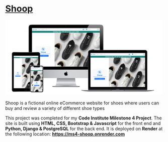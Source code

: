 # **[Shoop](https://ms4-shoop.onrender.com)**

<img src="docs/mockup/mockup-shoop.png" alt="mockup of the shoop website" width="500"/>

Shoop is a fictional online eCommerce website for shoes where users can buy and review a variety of different shoe types

This project was completed for my **Code Institute Milestone 4 Project**. The site is built using **HTML, CSS, Bootstrap & Javascript** for the front end and **Python, Django & PostgreSQL** for the back end. It is deployed on **Render** at the following location: **https://ms4-shoop.onrender.com**
